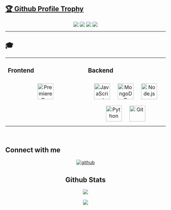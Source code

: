 <a href="https://github.com/adieltan"><h2>🏆 Github Profile Trophy</h2></a>

<div align="center">
<img src="https://komarev.com/ghpvc/?username=adieltan&&style=flat-square" align="center" />
<img src="https://wakatime.com/badge/user/0f9c9c3b-30f4-4d44-bd10-8bf2f0a86272.svg" align="center" />
<img src="https://img.shields.io/discord/709711335436451901?logo=discord&style=plastic" align="center" />
<img src="https://img.shields.io/github/followers/adieltan?logo=github&style=plastic" align="center" />
</div>  

---



## 🎓
<table><tr><td valign="top" width="33%">


### Frontend  
<div align="center">  
<img style="margin: 10px" src="https://profilinator.rishav.dev/skills-assets/adobepremierepro.png" alt="Premiere Pro" height="50" />  
</div>

</td><td valign="top" width="33%">

### Backend  
<div align="center">  
<img style="margin: 10px" src="https://profilinator.rishav.dev/skills-assets/javascript-original.svg" alt="JavaScript" height="50" />  
<img style="margin: 10px" src="https://profilinator.rishav.dev/skills-assets/mongodb-original-wordmark.svg" alt="MongoDB" height="50" />  
<img style="margin: 10px" src="https://profilinator.rishav.dev/skills-assets/nodejs-original-wordmark.svg" alt="Node.js" height="50" />  
<img style="margin: 10px" src="https://profilinator.rishav.dev/skills-assets/python-original.svg" alt="Python" height="50" />  
<img style="margin: 10px" src="https://profilinator.rishav.dev/skills-assets/git-scm-icon.svg" alt="Git" height="50" />  
</div>

</td></tr></table>  

<br/>  


## Connect with me  
<div align="center">
<a href="https://github.com/adieltan" target="_blank">
<img src=https://img.shields.io/badge/github-%2324292e.svg?&style=for-the-badge&logo=github&logoColor=white alt=github style="margin-bottom: 5px;" />
</a>
  

<br/>  


## Github Stats  
<div align="center"><img src="https://github-readme-stats.vercel.app/api?username=adieltan&show_icons=true&count_private=true&hide_border=true" align="center" /></div>  

<br/>  


<div align="center"><img src="https://spotify-github-profile.vercel.app/api/view?uid=31eicwzhnu4znczsi7gmbfui6g4y&cover_image=true&theme=default" /></div>  
